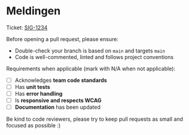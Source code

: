 # Meldingen

Ticket: [SIG-1234](https://gemeente-amsterdam.atlassian.net/browse/SIG-1234)

Before opening a pull request, please ensure:

- Double-check your branch is based on `main` and targets `main`
- Code is well-commented, linted and follows project conventions

Requirements when applicable (mark with N/A when not applicable):

- [ ] Acknowledges **team code standards**
- [ ] Has **unit tests**
- [ ] Has **error handling**
- [ ] Is **responsive and respects WCAG**
- [ ] **Documentation** has been updated

Be kind to code reviewers, please try to keep pull requests as small and focused as possible :)
